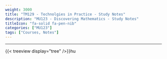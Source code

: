 ```yaml
---
weight: 3000
title: "TM129 - Technolgies in Practice - Study Notes"
description: "MU123 - Discovering Mathematics - Study Notes"
titleIcon: "fa-solid fa-pen-nib"
categories: ["MU123"]
tags: ["Courses, Notes"]
---
```


---

{{< treeview
  display="tree"
/>}}hu
